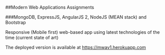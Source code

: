 ##Modern Web Applications Assignments

###MongoDB, ExpressJS, AngularJS 2, NodeJS (MEAN stack) and Bootstrap

Responsive (Mobile first) web-based app using latest technologies of the time (current state of art)

The deployed version is available at https://mwav1.herokuapp.com